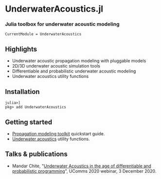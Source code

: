# UnderwaterAcoustics.jl
### Julia toolbox for underwater acoustic modeling

```@meta
CurrentModule = UnderwaterAcoustics
```

## Highlights

- Underwater acoustic propagation modeling with pluggable models
- 2D/3D underwater acoustic simulation tools
- Differentiable and probabilistic underwater acoustic modeling
- Underwater acoustics utility functions

## Installation

```julia-repl
julia>]
pkg> add UnderwaterAcoustics
```

## Getting started

- [Propagation modeling toolkit](@ref) quickstart guide.
- [Underwater acoustics](@ref) utility functions.

## Talks & publications

- Mandar Chite, "[Underwater Acoustics in the age of differentiable and probabilistic programming](https://bit.ly/3qrkUJT)", UComms 2020 webinar, 3 December 2020.
